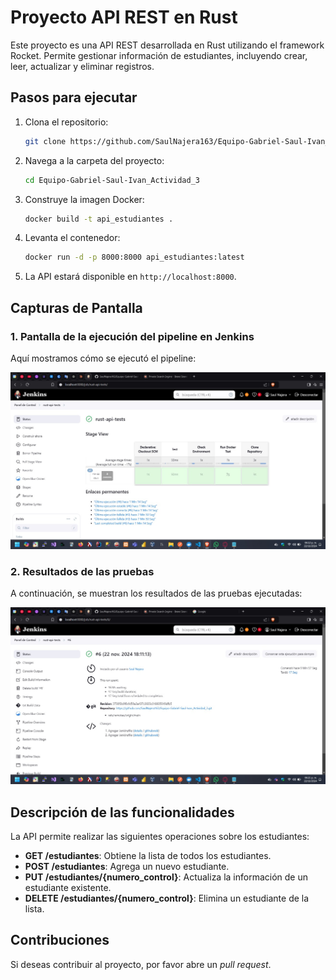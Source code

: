# Proyecto API REST en Rust

Este proyecto es una API REST desarrollada en Rust utilizando el framework Rocket. Permite gestionar información de estudiantes, incluyendo crear, leer, actualizar y eliminar registros.

## Pasos para ejecutar

1. Clona el repositorio:
    ```bash
    git clone https://github.com/SaulNajera163/Equipo-Gabriel-Saul-Ivan_Actividad_3.git
    ```

2. Navega a la carpeta del proyecto:
    ```bash
    cd Equipo-Gabriel-Saul-Ivan_Actividad_3
    ```

3. Construye la imagen Docker:
    ```bash
    docker build -t api_estudiantes .
    ```

4. Levanta el contenedor:
    ```bash
    docker run -d -p 8000:8000 api_estudiantes:latest
    ```

5. La API estará disponible en `http://localhost:8000`.

## Capturas de Pantalla

### 1. Pantalla de la ejecución del pipeline en Jenkins

Aquí mostramos cómo se ejecutó el pipeline:

![Jenkins Pipeline](img/resultados.png)

### 2. Resultados de las pruebas

A continuación, se muestran los resultados de las pruebas ejecutadas:

![Pruebas](img/pruebas_resultado.png)

## Descripción de las funcionalidades

La API permite realizar las siguientes operaciones sobre los estudiantes:

- **GET /estudiantes**: Obtiene la lista de todos los estudiantes.
- **POST /estudiantes**: Agrega un nuevo estudiante.
- **PUT /estudiantes/{numero_control}**: Actualiza la información de un estudiante existente.
- **DELETE /estudiantes/{numero_control}**: Elimina un estudiante de la lista.

## Contribuciones

Si deseas contribuir al proyecto, por favor abre un *pull request*.
